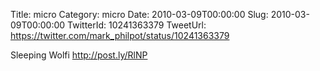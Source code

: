 Title: micro
Category: micro
Date: 2010-03-09T00:00:00
Slug: 2010-03-09T00:00:00
TwitterId: 10241363379
TweetUrl: https://twitter.com/mark_philpot/status/10241363379

Sleeping Wolfi http://post.ly/RlNP